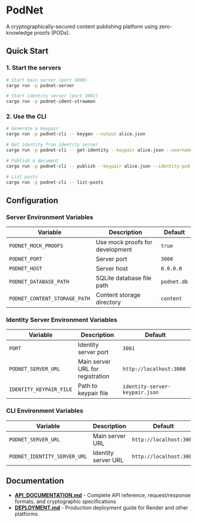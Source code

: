 # PodNet

A cryptographically-secured content publishing platform using zero-knowledge proofs (PODs).

## Quick Start

### 1. Start the servers

```bash
# Start main server (port 3000)
cargo run -p podnet-server

# Start identity server (port 3001) 
cargo run -p podnet-ident-strawman
```

### 2. Use the CLI

```bash
# Generate a keypair
cargo run -p podnet-cli -- keygen --output alice.json

# Get identity from identity server
cargo run -p podnet-cli -- get-identity --keypair alice.json --username alice

# Publish a document
cargo run -p podnet-cli -- publish --keypair alice.json --identity-pod alice_identity.json --message "Hello PodNet!"

# List posts
cargo run -p podnet-cli -- list-posts
```

## Configuration

### Server Environment Variables

| Variable | Description | Default |
|----------|-------------|---------|
| `PODNET_MOCK_PROOFS` | Use mock proofs for development | `true` |
| `PODNET_PORT` | Server port | `3000` |
| `PODNET_HOST` | Server host | `0.0.0.0` |
| `PODNET_DATABASE_PATH` | SQLite database file path | `podnet.db` |
| `PODNET_CONTENT_STORAGE_PATH` | Content storage directory | `content` |

### Identity Server Environment Variables

| Variable | Description | Default |
|----------|-------------|---------|
| `PORT` | Identity server port | `3001` |
| `PODNET_SERVER_URL` | Main server URL for registration | `http://localhost:3000` |
| `IDENTITY_KEYPAIR_FILE` | Path to keypair file | `identity-server-keypair.json` |

### CLI Environment Variables

| Variable | Description | Default |
|----------|-------------|---------|
| `PODNET_SERVER_URL` | Main server URL | `http://localhost:3000` |
| `PODNET_IDENTITY_SERVER_URL` | Identity server URL | `http://localhost:3001` |

## Documentation

- **[API_DOCUMENTATION.md](API_DOCUMENTATION.md)** - Complete API reference, request/response formats, and cryptographic specifications
- **[DEPLOYMENT.md](DEPLOYMENT.md)** - Production deployment guide for Render and other platforms
